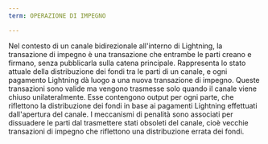 ```yaml
---
term: OPERAZIONE DI IMPEGNO

---
```

Nel contesto di un canale bidirezionale all'interno di Lightning, la transazione di impegno è una transazione che entrambe le parti creano e firmano, senza pubblicarla sulla catena principale. Rappresenta lo stato attuale della distribuzione dei fondi tra le parti di un canale, e ogni pagamento Lightning dà luogo a una nuova transazione di impegno. Queste transazioni sono valide ma vengono trasmesse solo quando il canale viene chiuso unilateralmente. Esse contengono output per ogni parte, che riflettono la distribuzione dei fondi in base ai pagamenti Lightning effettuati dall'apertura del canale. I meccanismi di penalità sono associati per dissuadere le parti dal trasmettere stati obsoleti del canale, cioè vecchie transazioni di impegno che riflettono una distribuzione errata dei fondi.